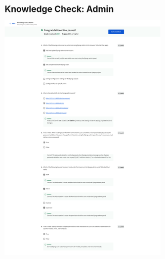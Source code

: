 # Knowledge Check: Admin

![screencapture-coursera-org-learn-django-web-framework-quiz-UXWwP-knowledge-check-admin-view-attempt-2023-02-12-10_35_52.png](Knowledge%20Check%20Admin%20c6bf8a07146242f0a71f446ec542c932/screencapture-coursera-org-learn-django-web-framework-quiz-UXWwP-knowledge-check-admin-view-attempt-2023-02-12-10_35_52.png)